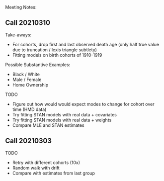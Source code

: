 Meeting Notes: 

Call 20210310
-------------

Take-aways:  
* For cohorts, drop first and last observed death age (only half true value due to truncation / lexis triangle subtlety)
* Fitting models on birth cohorts of 1910-1919

Possible Substantive Examples: 

* Black / White
* Male / Female 
* Home Ownership 

TODO 

* Figure out how would would expect modes to change for cohort over time (HMD data) 
* Try fitting STAN models with real data + covariates 
* Try fitting STAN models with real data + weights 
* Compare MLE and STAN estimates 


Call 20210303
--------------------------

TODO 

* Retry with different cohorts (10x)
* Random walk with drift 
* Compare with estimates from last group  






